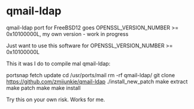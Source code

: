 # qmail-ldap
qmail-ldap port for FreeBSD12 goes OPENSSL_VERSION_NUMBER >= 0x10100000L, my own version - work in progress

Just want to use this software for OPENSSL_VERSION_NUMBER >= 0x10100000L

This it was I do to compile mal qmail-ldap:


portsnap fetch update
cd /usr/ports/mail
rm -rf qmail-ldap/
git clone https://github.com/zmijunkie/qmail-ldap
./install_new_patch
make extract
make patch
make
make install

Try this on your own risk. Works for me.
